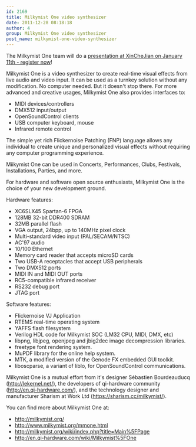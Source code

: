 ```yaml
---
id: 2169
title: Milkymist One video synthesizer
date: 2011-12-28 08:18:18
author: 4
group: Milkymist One video synthesizer
post_name: milkymist-one-video-synthesizer
---
```


The Milkymist One team will do a [presentation at XinCheJian on January 11th - register now](http://xinchejian.com/event/?ee=88)!

Milkymist One is a video synthesizer to create real-time visual effects from live audio and video input. It can be used as a turnkey solution without any modification. No computer needed. But it doesn't stop there. For more advanced and creative usages, Milkymist One also provides interfaces to:

* MIDI devices/controllers
* DMX512 input/output
* OpenSoundControl clients
* USB computer keyboard, mouse
* Infrared remote control

The simple yet rich Flickernoise Patching (FNP) language allows any individual to create unique and personalized visual effects without requiring any computer programming experience.

Miikymist One can be used in Concerts, Performances, Clubs, Festivals, Installations, Parties, and more.

For hardware and software open source enthusiasts, Milkymist One is the choice of your new development ground.

Hardware features:

* XC6SLX45 Spartan-6 FPGA
* 128MB 32-bit DDR400 SDRAM
* 32MB parallel flash
* VGA output, 24bpp, up to 140MHz pixel clock
* Multi-standard video input (PAL/SECAM/NTSC)
* AC'97 audio
* 10/100 Ethernet
* Memory card reader that accepts microSD cards
* Two USB-A receptacles that accept USB peripherals
* Two DMX512 ports
* MIDI IN and MIDI OUT ports
* RC5-compatible infrared receiver
* RS232 debug port
* JTAG port

Software features:

* Flickernoise VJ Application
* RTEMS real-time operating system
* YAFFS flash filesystem
* Verilog HDL code for Milkymist SOC (LM32 CPU, MIDI, DMX, etc)
* libpng, libjpeg, openjpeg and jbig2dec image decompression libraries.
* freetype font rendering system.
* MuPDF library for the online help system.
* MTK, a modified version of the Genode FX embedded GUI toolkit.
* liboscparse, a variant of liblo, for OpenSoundControl communications.

Milkymist One is a mutual effort from it's designer Sébastien Bourdeauducq (<http://lekernel.net/>), the developers of qi-hardware community (<http://en.qi-hardware.com/>), and the technology designer and manufacturer Sharism at Work Ltd (<https://sharism.cc/milkymist/>).

You can find more about Milkymist One at:

* <http://milkymist.org/>
* <http://www.milkymist.org/mmone.html>
* <http://milkymist.org/wiki/index.php?title=Main%5FPage>
* <http://en.qi-hardware.com/wiki/Milkymist%5FOne>